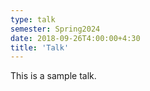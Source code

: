 ```yaml
---
type: talk
semester: Spring2024
date: 2018-09-26T4:00:00+4:30
title: 'Talk'
---
```

This is a sample talk.
